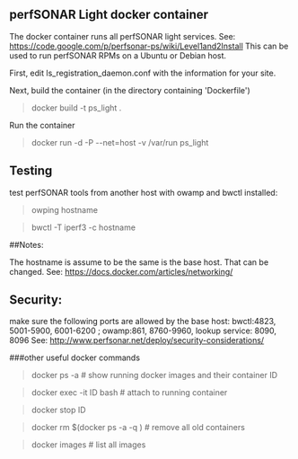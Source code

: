 ## perfSONAR Light docker container

The docker container runs all perfSONAR light services.
See: https://code.google.com/p/perfsonar-ps/wiki/Level1and2Install 
This can be used to run perfSONAR RPMs on a Ubuntu or Debian host.

First, edit ls_registration_daemon.conf with the information for your site.

Next, build the container (in the directory containing 'Dockerfile')
>docker build -t ps_light .

Run the container
>docker run -d -P --net=host -v /var/run ps_light

## Testing

test perfSONAR tools from another host with owamp and bwctl installed:
>owping hostname

>bwctl -T iperf3 -c hostname

##Notes:

The hostname is assume to be the same is the base host. That can be changed.
See: https://docs.docker.com/articles/networking/

## Security:
make sure the following ports are allowed by the base host:
 bwctl:4823, 5001-5900, 6001-6200 ; owamp:861, 8760-9960, lookup service: 8090, 8096
See: http://www.perfsonar.net/deploy/security-considerations/


###other useful docker commands 
>docker ps -a   # show running docker images and their container ID

>docker exec -it ID bash  # attach to running container

>docker stop ID

>docker rm $(docker ps -a -q ) # remove all old containers

>docker images  # list all images



